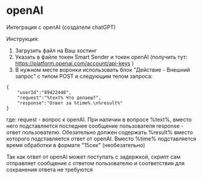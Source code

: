 # openAI
Интеграция с openAI (создатели chatGPT)


Инструкция:
1. Загрузить файл на Ваш хостинг
2. Указать в файле токен Smart Sender и токен openAI (получить тут: https://platform.openai.com/account/api-keys )
3. В нужном месте воронки использовать блок "Действие - Внешний запрос" с типом POST и следующим телом запроса:
```
{
    "userId":"89422440",
    "request":"%text% Что делаеш?",
    "response":"Ответ за %time%.\n%result%"
}
```
где:
request - вопрос к openAI. При наличии в вопросе %text%, вместо него подставляется последнее сообщение пользователя
response - ответ пользователю. Обезательно должен содержать %result% вместо которого подставляется ответ от openAI. Вместо %time% подставляется время обработки в формате "15сек" (необезательно)

Так как ответ от openAI может поступать с задержкой, скрипт сам отправляет сообщение с ответом пользователю и соответствия для сохранения ответа не требуются

